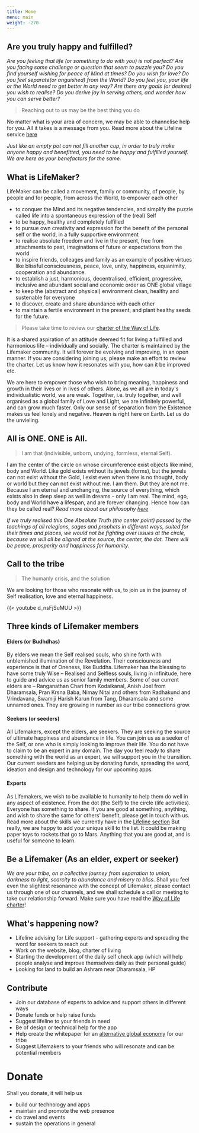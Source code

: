 ```yaml
---
title: Home
menu: main
weight: -270
---
```

## Are you truly happy and fulfilled?

*Are you feeling that life (or something to do with you) is not perfect? Are you facing some challenge or question that seem to puzzle you? Do you find yourself wishing for peace of Mind at times? Do you wish for love? Do you feel separate(or anguished) from the World? Do you feel you, your life or the World need to get better in any way? Are there any goals (or desires) you wish to realise? Do you derive joy in serving others, and wonder how you can serve better?* 

> Reaching out to us may be the best thing you do

No matter what is your area of concern, we may be able to channelise help for you. All it takes is a message from you. Read more about the Lifeline service [here](/lifeline)

*Just like an empty pot can not fill another cup, in order to truly make anyone happy and benefitted, you need to be happy and fulfilled yourself. We are here as your benefactors for the same.*

## What is LifeMaker?

LifeMaker can be called a movement, family or community, of people, by people and for people, from across the World, to empower each other 

- to conquer the Mind and its negative tendencies, and simplify the puzzle called life into a spontaneous expression of the (real) Self
- to be happy, healthy and completely fulfilled
- to pursue own creativity and expression for the benefit of the personal self or the world, in a fully supportive environment
- to realise absolute freedom and live in the present, free from attachments to past, imaginations of future or expectations from the world
- to inspire friends, colleages and family as an example of positive virtues like blissful consciousness, peace, love, unity, happiness, equanimity, cooperation and abundance.
- to establish a just, harmonious, decentralised, efficient, progressive, inclusive and abundant social and economic order as ONE global village
- to keep the (abstract and physical) environment clean, healthy and sustenable for everyone
- to discover, create and share abundance with each other
- to maintain a fertile environment in the present, and plant healthy seeds for the future.

> Please take time to review our [charter of the Way of Life](https://docs.google.com/document/d/18AtEj2GhpBe9REYUvQ999nMklHZq1RohGEOhM0OhqQ0).

It is a shared aspiration of an attitude deemed fit for living a fulfilled and harmonious life – individually and socially. The charter is maintained by the Lifemaker community. It will forever be evolving and improving, in an open manner. If you are considering joining us, please make an effort to review the charter. Let us know how it resonates with you, how can it be improved etc.

We are here to empower those who wish to bring meaning, happiness and growth in their lives or in lives of others. Alone, as we all are in today's individualistic world, we are weak. Together, i.e. truly together, and well organised as a global family of Love and Light, we are infinitely powerful, and can grow much faster. Only our sense of separation from the Existence makes us feel lonely and negative. Heaven is right here on Earth. Let us do the unvieling.

## All is ONE. ONE is All.

> I am that (indivisible, unborn, undying, formless, eternal Self). 

I am the center of the circle on whose circumference exist objects like mind, body and World. Like gold exists without its jewels (forms), but the jewels can not exist without the Gold, I exist even when there is no thought, body or world but they can not exist without me. I am them. But they are not me. Because I am eternal and unchanging, the source of everything, which exists also in deep sleep as well in dreams - only I am real. The mind, ego, body and World have a lifespan, and are forever changing. Hence how can they be called real? *Read more about our philosophy [here](/philosophy)*

*If we truly realised this One Absolute Truth (the center point) passed by the teachings of all relegions, sages and prophets in different ways, suited for their times and places, we would not be fighting over issues at the circle, because we will all be aligned at the source, the center, the dot. There will be peace, prosperity and happiness for humanity.*

## Call to the tribe

> The humanly crisis, and the solution

We are looking for those who resonate with us, to join us in the journey of Self realisation, love and eternal happiness.

{{< youtube d_nsFjSuMUU >}}

## Three kinds of Lifemaker members
#### Elders (or Budhdhas)

By elders we mean the Self realised souls, who shine forth with unblemished illumination of the Revelation. Their consciouness and experience is that of Oneness, like Buddha. Lifemaker has the blessing to have some truly Wise – Realised and Selfless souls, living in infinitude, here to guide and advice us as senior family members. Some of our current elders are – Ranganathan Chari from Kodaikanal, Anish Joel from Dharamsala, Pran Krsna Baba, Nimay Nitai and others from Radhakund and Vrindavana, Swamiji Harish Karun from Tang, Dharamsala and some unnamed ones. They are growing in number as our tribe connections grow.

#### Seekers (or seeders)
All Lifemakers, except the elders, are seekers. They are seeking the source of ultimate happiness and abundance in life. 
You can join us as a seeker of the Self, or one who is simply looking to improve their life. You do not have to claim to be an expert in any domain. The day you feel ready to share something with the world as an expert, we will support you in the transition. Our current seeders are helping us by donating funds, spreading the word, ideation and design and technology for our upcoming apps.

#### Experts
As Lifemakers, we wish to be available to humanity to help them do well in any aspect of existence. From the dot (the Self) to the circle (life activities). Everyone has something to share. If you are good at something, anything, and wish to share the same for others' benefit, please get in touch with us. Read more about the skills we currently have in the [Lifeline section](/lifeline) But really, we are happy to add your unique skill to the list. It could be making paper toys to rockets that go to Mars. Anything that you are good at, and is useful for someone to learn.


## Be a Lifemaker (As an elder, expert or seeker)
*We are your tribe, on a collective journey from separation to union, darkness to light, scarcity to abundance and misery to bliss.* 
Shall you feel even the slightest resonance with the concept of Lifemaker, please contact us through one of our channels, and we shall schedule a call or meeting to take our relationship forward. Make sure you have read the [Way of Life charter](https://docs.google.com/document/d/1c3aAmHibXATFHTdiPUtU5l72mDubB-R3TiBNY0G7G-g/edit?ts=5a3edc29)!

## What's happening now?

* Lifeline advising for Life support - gathering experts and spreading the word for seekers to reach out
* Work on the website, blog, charter of living
* Starting the development of the daily self check app (which will help people analyse and improve themselves daily as their personal guide)
* Looking for land to build an Ashram near Dharamsala, HP

## Contribute
* Join our database of experts to advice and support others in different ways
* Donate funds or help raise funds
* Suggest lifeline to your friends in need
* Be of design or technical help for the app
* Help create the whitepaper for an [alternative global economy](/economy) for our tribe
* Suggest Lifemakers to your friends who will resonate and can be potential members 

# Donate

Shall you donate, it will help us 

- build our technology and apps
- maintain and promote the web presence
- do travel and events
- sustain the operations in general
